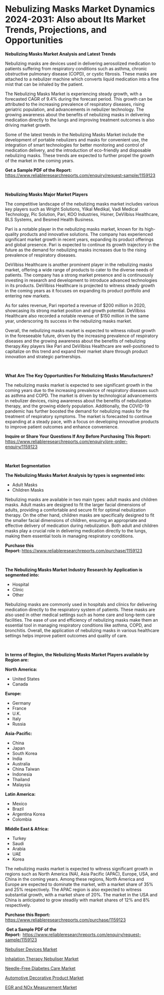 <p><h1>Nebulizing Masks Market Dynamics 2024-2031: Also about Its Market Trends, Projections, and Opportunities</h1></p><p><strong>Nebulizing Masks Market Analysis and Latest Trends</strong></p>
<p><p>Nebulizing masks are devices used in delivering aerosolized medication to patients suffering from respiratory conditions such as asthma, chronic obstructive pulmonary disease (COPD), or cystic fibrosis. These masks are attached to a nebulizer machine which converts liquid medication into a fine mist that can be inhaled by the patient.</p><p>The Nebulizing Masks Market is experiencing steady growth, with a forecasted CAGR of 9.4% during the forecast period. This growth can be attributed to the increasing prevalence of respiratory diseases, rising geriatric population, and advancements in nebulizer technology. The growing awareness about the benefits of nebulizing masks in delivering medication directly to the lungs and improving treatment outcomes is also driving market growth.</p><p>Some of the latest trends in the Nebulizing Masks Market include the development of portable nebulizers and masks for convenient use, the integration of smart technologies for better monitoring and control of medication delivery, and the introduction of eco-friendly and disposable nebulizing masks. These trends are expected to further propel the growth of the market in the coming years.</p></p>
<p><strong>Get a Sample PDF of the Report:&nbsp;</strong> <a href="https://www.reliableresearchreports.com/enquiry/request-sample/1159123">https://www.reliableresearchreports.com/enquiry/request-sample/1159123</a></p>
<p>&nbsp;</p>
<p><strong>Nebulizing Masks Major Market Players</strong></p>
<p><p>The competitive landscape of the nebulizing masks market includes various key players such as Wright Solutions, Yilkal Medikal, Vadi Medical Technology, Pic Solution, Pari, KOO Industries, Hsiner, DeVilbiss Healthcare, BLS Systems, and Besmed Health Business.</p><p>Pari is a notable player in the nebulizing masks market, known for its high-quality products and innovative solutions. The company has experienced significant market growth in recent years, expanding its product offerings and global presence. Pari is expected to continue its growth trajectory in the future as the demand for nebulizing masks increases due to the rising prevalence of respiratory diseases.</p><p>DeVilbiss Healthcare is another prominent player in the nebulizing masks market, offering a wide range of products to cater to the diverse needs of patients. The company has a strong market presence and is continuously investing in research and development to introduce advanced technologies in its products. DeVilbiss Healthcare is projected to witness steady growth in the coming years as it focuses on expanding its product portfolio and entering new markets.</p><p>As for sales revenue, Pari reported a revenue of $200 million in 2020, showcasing its strong market position and growth potential. DeVilbiss Healthcare also recorded a notable revenue of $150 million in the same year, underscoring its success in the nebulizing masks market.</p><p>Overall, the nebulizing masks market is expected to witness robust growth in the foreseeable future, driven by the increasing prevalence of respiratory diseases and the growing awareness about the benefits of nebulizing therapy.Key players like Pari and DeVilbiss Healthcare are well-positioned to capitalize on this trend and expand their market share through product innovation and strategic partnerships.</p></p>
<p>&nbsp;</p>
<p><strong>What Are The Key Opportunities For Nebulizing Masks Manufacturers?</strong></p>
<p><p>The nebulizing masks market is expected to see significant growth in the coming years due to the increasing prevalence of respiratory diseases such as asthma and COPD. The market is driven by technological advancements in nebulizer devices, rising awareness about the benefits of nebulization therapy, and the growing elderly population. Additionally, the COVID-19 pandemic has further boosted the demand for nebulizing masks for the treatment of respiratory symptoms. The market is forecasted to continue expanding at a steady pace, with a focus on developing innovative products to improve patient outcomes and enhance convenience.</p></p>
<p><strong>Inquire or Share Your Questions If Any Before Purchasing This Report:</strong> <a href="https://www.reliableresearchreports.com/enquiry/pre-order-enquiry/1159123">https://www.reliableresearchreports.com/enquiry/pre-order-enquiry/1159123</a></p>
<p>&nbsp;</p>
<p><strong>Market Segmentation</strong></p>
<p><strong>The Nebulizing Masks Market Analysis by types is segmented into:</strong></p>
<p><ul><li>Adult Masks</li><li>Children Masks</li></ul></p>
<p><p>Nebulizing masks are available in two main types: adult masks and children masks. Adult masks are designed to fit the larger facial dimensions of adults, providing a comfortable and secure fit for optimal nebulization therapy. On the other hand, children masks are specifically designed to fit the smaller facial dimensions of children, ensuring an appropriate and effective delivery of medication during nebulization. Both adult and children masks play a crucial role in delivering medication directly to the lungs, making them essential tools in managing respiratory conditions.</p></p>
<p><strong>Purchase this Report:&nbsp;</strong><a href="https://www.reliableresearchreports.com/purchase/1159123">https://www.reliableresearchreports.com/purchase/1159123</a></p>
<p>&nbsp;</p>
<p><strong>The Nebulizing Masks Market Industry Research by Application is segmented into:</strong></p>
<p><ul><li>Hospital</li><li>Clinic</li><li>Other</li></ul></p>
<p><p>Nebulizing masks are commonly used in hospitals and clinics for delivering medication directly to the respiratory system of patients. These masks are also used in other medical settings such as home care and long-term care facilities. The ease of use and efficiency of nebulizing masks make them an essential tool in managing respiratory conditions like asthma, COPD, and bronchitis. Overall, the application of nebulizing masks in various healthcare settings helps improve patient outcomes and quality of care.</p></p>
<p>&nbsp;</p>
<p><strong>In terms of Region, the Nebulizing Masks Market Players available by Region are:</strong></p>
<p>
    <p> <strong> North America: </strong>
        <ul>
            <li>United States</li>
            <li>Canada</li>
        </ul>
        </p> 
    <p> <strong> Europe: </strong>
        <ul>
            <li>Germany</li>
            <li>France</li>
            <li>U.K.</li>
            <li>Italy</li>
            <li>Russia</li>
        </ul>
        </p> 
    <p> <strong> Asia-Pacific: </strong>
        <ul>
            <li>China</li>
            <li>Japan</li>
            <li>South Korea</li>
            <li>India</li>
            <li>Australia</li>
            <li>China Taiwan</li>
            <li>Indonesia</li>
            <li>Thailand</li>
            <li>Malaysia</li>
        </ul>
        </p> 
    <p> <strong> Latin America: </strong>
        <ul>
            <li>Mexico</li>
            <li>Brazil</li>
            <li>Argentina Korea</li>
            <li>Colombia</li>
        </ul>
        </p> 
    <p> <strong> Middle East & Africa: </strong>
        <ul>
            <li>Turkey</li>
            <li>Saudi</li>
            <li>Arabia</li>
            <li>UAE</li>
            <li>Korea</li>
        </ul>
    </p>
    </p>
<p><p>The nebulizing masks market is expected to witness significant growth in regions such as North America (NA), Asia Pacific (APAC), Europe, USA, and China in the coming years. Among these regions, North America and Europe are expected to dominate the market, with a market share of 35% and 25% respectively. The APAC region is also expected to witness substantial growth, with a market share of 20%. The market in the USA and China is anticipated to grow steadily with market shares of 12% and 8% respectively.</p></p>
<p><strong>Purchase this Report: </strong><a href="https://www.reliableresearchreports.com/purchase/1159123">https://www.reliableresearchreports.com/purchase/1159123</a></p>
<p>&nbsp;<strong>Get a Sample PDF of the Report:&nbsp;&nbsp;</strong><a href="https://www.reliableresearchreports.com/enquiry/request-sample/1159123">https://www.reliableresearchreports.com/enquiry/request-sample/1159123</a></p>
<p><strong></strong></p>
<p><p><a href="https://github.com/Airanohannonzb68e5pb53oc1/Market-Research-Report-List-1/blob/main/nebuliser-devices-market.md">Nebuliser Devices Market</a></p><p><a href="https://github.com/ChiragRP21/Market-Research-Report-List-3/blob/main/inhalation-therapy-nebuliser-market.md">Inhalation Therapy Nebuliser Market</a></p><p><a href="https://github.com/maliyahmorrow6654/Market-Research-Report-List-3/blob/main/needle-free-diabetes-care-market.md">Needle-Free Diabetes Care Market</a></p><p><a href="https://issuu.com/reportprime-2/docs/automotive-decorative-product-market-size-2030.ppt">Automotive Decorative Product Market</a></p><p><a href="https://issuu.com/reportprime-2/docs/egr-and-nox-measurement-market-size-2030.pptx">EGR and NOx Measurement Market</a></p></p>